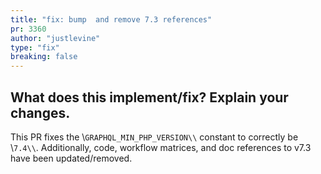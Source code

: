 ```yaml
---
title: "fix: bump  and remove 7.3 references"
pr: 3360
author: "justlevine"
type: "fix"
breaking: false
---
```


## What does this implement/fix? Explain your changes.
This PR fixes the \\`GRAPHQL_MIN_PHP_VERSION\\` constant to correctly be \\`7.4\\`.
Additionally, code, workflow matrices, and doc references to v7.3 have been updated/removed.
